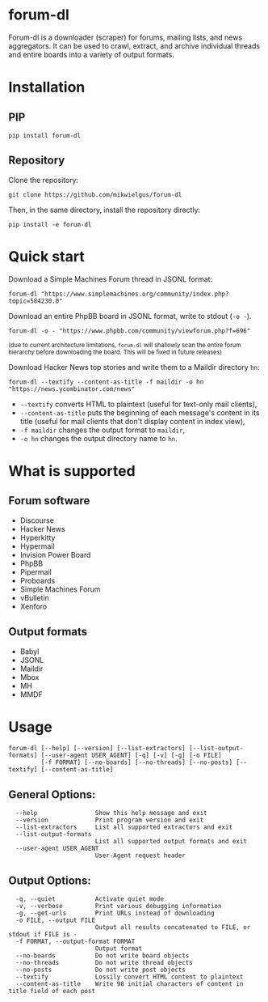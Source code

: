 # forum-dl

Forum-dl is a downloader (scraper) for forums, mailing lists, and news aggregators. It can be used to crawl, extract, and archive individual threads and entire boards into a variety of output formats.

# Installation

## PIP

```
pip install forum-dl
```

## Repository 

Clone the repository:

```
git clone https://github.com/mikwielgus/forum-dl
```

Then, in the same directory, install the repository directly: 

```
pip install -e forum-dl
```

# Quick start

Download a Simple Machines Forum thread in JSONL format:

```
forum-dl "https://www.simplemachines.org/community/index.php?topic=584230.0"
```

Download an entire PhpBB board in JSONL format, write to stdout (`-o -`).

```
forum-dl -o - "https://www.phpbb.com/community/viewforum.php?f=696"
```

<sub>(due to current architecture limitations, `forum-dl` will shallowly scan the entire forum hierarchy before downloading the board. This will be fixed in future releases)</sub>

Download Hacker News top stories and write them to a Maildir directory `hn`:

```
forum-dl --textify --content-as-title -f maildir -o hn "https://news.ycombinator.com/news"
```

- `--textify` converts HTML to plaintext (useful for text-only mail clients),
- `--content-as-title` puts the beginning of each message's content in its title (useful for mail clients that don't display content in index view),
- `-f maildir` changes the output format to `maildir`,
- `-o hn` changes the output directory name to `hn`.

# What is supported

## Forum software

- Discourse
- Hacker News
- Hyperkitty
- Hypermail
- Invision Power Board
- PhpBB
- Pipermail
- Proboards
- Simple Machines Forum
- vBulletin
- Xenforo

## Output formats

- Babyl
- JSONL
- Maildir
- Mbox
- MH
- MMDF

# Usage

```
forum-dl [--help] [--version] [--list-extractors] [--list-output-formats] [--user-agent USER_AGENT] [-q] [-v] [-g] [-o FILE]
         [-f FORMAT] [--no-boards] [--no-threads] [--no-posts] [--textify] [--content-as-title]
```

## General Options:

```
  --help                Show this help message and exit
  --version             Print program version and exit
  --list-extractors     List all supported extractors and exit
  --list-output-formats
                        List all supported output formats and exit
  --user-agent USER_AGENT
                        User-Agent request header
```

## Output Options:

```
  -q, --quiet           Activate quiet mode
  -v, --verbose         Print various debugging information
  -g, --get-urls        Print URLs instead of downloading
  -o FILE, --output FILE
                        Output all results concatenated to FILE, or stdout if FILE is -
  -f FORMAT, --output-format FORMAT
                        Output format
  --no-boards           Do not write board objects
  --no-threads          Do not write thread objects
  --no-posts            Do not write post objects
  --textify             Lossily convert HTML content to plaintext
  --content-as-title    Write 98 initial characters of content in title field of each post
```
